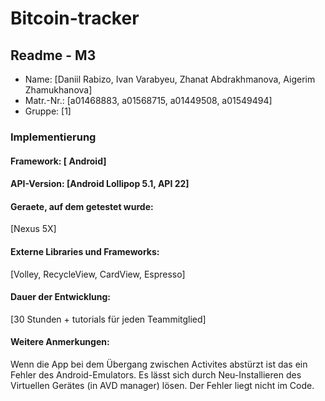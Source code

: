 # Bitcoin-tracker
## Readme - M3

* Name:	[Daniil Rabizo, Ivan Varabyeu, Zhanat Abdrakhmanova, Aigerim Zhamukhanova]
* Matr.-Nr.:	[a01468883, a01568715, a01449508, a01549494]
* Gruppe:	[1]

### Implementierung

#### Framework:	[ Android]

#### API-Version:	[Android Lollipop 5.1, API 22]

#### Geraete, auf dem getestet wurde:
[Nexus 5X]

#### Externe Libraries und Frameworks:
[Volley, RecycleView, CardView, Espresso]

#### Dauer der Entwicklung:
[30 Stunden + tutorials für jeden Teammitglied]

#### Weitere Anmerkungen:
Wenn die App bei dem Übergang zwischen Activites abstürzt ist das ein Fehler des Android-Emulators.
Es lässt sich durch Neu-Installieren des Virtuellen Gerätes (in AVD manager) lösen.
Der Fehler liegt nicht im Code.

